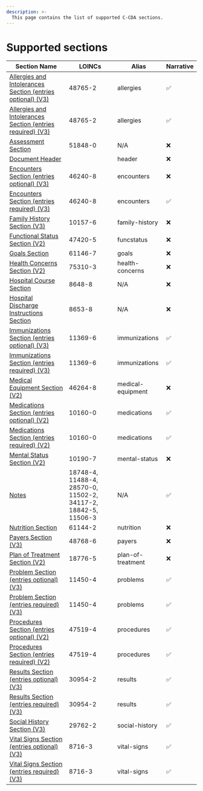 ```yaml
---
description: >-
  This page contains the list of supported C-CDA sections.
---
```


# Supported sections


| Section Name | LOINCs | Alias | Narrative
| --- | --- | --- | --- | 
|[Allergies and Intolerances Section (entries optional) (V3)](/modules-1/integration-toolkit/ccda-converter/sections/allergiesandintolerancessectioneo.md)|48765-2|allergies|✅
|[Allergies and Intolerances Section (entries required) (V3)](/modules-1/integration-toolkit/ccda-converter/sections/allergiesandintolerancessectioner.md)|48765-2|allergies|✅
|[Assessment Section](/modules-1/integration-toolkit/ccda-converter/sections/assessmentsection.md)|51848-0|N/A|❌
|[Document Header](/modules-1/integration-toolkit/ccda-converter/sections/header.md)|&nbsp;|header|❌
|[Encounters Section (entries optional) (V3)](/modules-1/integration-toolkit/ccda-converter/sections/encounterssectionentriesoptionalv3.md)|46240-8|encounters|❌
|[Encounters Section (entries required) (V3)](/modules-1/integration-toolkit/ccda-converter/sections/encounterssectionentriesrequiredv3.md)|46240-8|encounters|✅
|[Family History Section (V3)](/modules-1/integration-toolkit/ccda-converter/sections/familyhistorysectionv3.md)|10157-6|family-history|❌
|[Functional Status Section (V2)](/modules-1/integration-toolkit/ccda-converter/sections/functionalstatussectionv2.md)|47420-5|funcstatus|❌
|[Goals Section](/modules-1/integration-toolkit/ccda-converter/sections/goalssection.md)|61146-7|goals|❌
|[Health Concerns Section (V2)](/modules-1/integration-toolkit/ccda-converter/sections/healthconcernssectionv2.md)|75310-3|health-concerns|❌
|[Hospital Course Section](/modules-1/integration-toolkit/ccda-converter/sections/hospitalcoursesection.md)|8648-8|N/A|❌
|[Hospital Discharge Instructions Section](/modules-1/integration-toolkit/ccda-converter/sections/hospitaldischargeinstructionssectio.md)|8653-8|N/A|❌
|[Immunizations Section (entries optional) (V3)](/modules-1/integration-toolkit/ccda-converter/sections/immunizationssectionentriesoptiona.md)|11369-6|immunizations|✅
|[Immunizations Section (entries required) (V3)](/modules-1/integration-toolkit/ccda-converter/sections/immunizationssectionentriesrequire.md)|11369-6|immunizations|✅
|[Medical Equipment Section (V2)](/modules-1/integration-toolkit/ccda-converter/sections/medicalequipmentsectionv2.md)|46264-8|medical-equipment|❌
|[Medications Section (entries optional) (V2)](/modules-1/integration-toolkit/ccda-converter/sections/medicationssectionentriesoptional.md)|10160-0|medications|✅
|[Medications Section (entries required) (V2)](/modules-1/integration-toolkit/ccda-converter/sections/medicationssectionentriesrequired.md)|10160-0|medications|✅
|[Mental Status Section (V2)](/modules-1/integration-toolkit/ccda-converter/sections/mentalstatussectionv2.md)|10190-7|mental-status|❌
|[Notes](/modules-1/integration-toolkit/ccda-converter/sections/notessection.md)|18748-4, 11488-4, 28570-0, 11502-2, 34117-2, 18842-5, 11506-3|N/A|✅
|[Nutrition Section](/modules-1/integration-toolkit/ccda-converter/sections/nutritionsection.md)|61144-2|nutrition|❌
|[Payers Section (V3)](/modules-1/integration-toolkit/ccda-converter/sections/payerssectionv3.md)|48768-6|payers|❌
|[Plan of Treatment Section (V2)](/modules-1/integration-toolkit/ccda-converter/sections/planoftreatmentsectionv2.md)|18776-5|plan-of-treatment|❌
|[Problem Section (entries optional) (V3)](/modules-1/integration-toolkit/ccda-converter/sections/problemsectionentriesoptionalv3.md)|11450-4|problems|✅
|[Problem Section (entries required) (V3)](/modules-1/integration-toolkit/ccda-converter/sections/problemsectionentriesrequiredv3.md)|11450-4|problems|✅
|[Procedures Section (entries optional) (V2)](/modules-1/integration-toolkit/ccda-converter/sections/proceduressectionentriesoptionalv2.md)|47519-4|procedures|✅
|[Procedures Section (entries required) (V2)](/modules-1/integration-toolkit/ccda-converter/sections/proceduressectionentriesrequiredv.md)|47519-4|procedures|✅
|[Results Section (entries optional) (V3)](/modules-1/integration-toolkit/ccda-converter/sections/resultssectionentriesoptionalv3.md)|30954-2|results|✅
|[Results Section (entries required) (V3)](/modules-1/integration-toolkit/ccda-converter/sections/resultssectionentriesrequiredv3.md)|30954-2|results|✅
|[Social History Section (V3)](/modules-1/integration-toolkit/ccda-converter/sections/socialhistorysectionv3.md)|29762-2|social-history|✅
|[Vital Signs Section (entries optional) (V3)](/modules-1/integration-toolkit/ccda-converter/sections/vitalsignssectionentriesoptional.md)|8716-3|vital-signs|✅
|[Vital Signs Section (entries required) (V3)](/modules-1/integration-toolkit/ccda-converter/sections/vitalsignssectionentriesrequired.md)|8716-3|vital-signs|✅